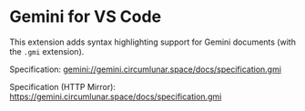 # Gemini for VS Code

This extension adds syntax highlighting support for Gemini documents
(with the `.gmi` extension).

Specification: <gemini://gemini.circumlunar.space/docs/specification.gmi>

Specification (HTTP Mirror): <https://gemini.circumlunar.space/docs/specification.gmi>
